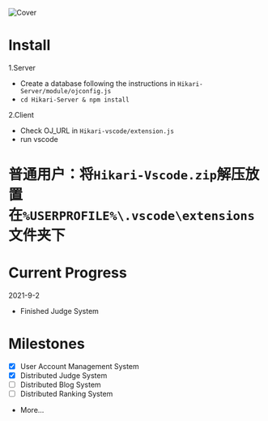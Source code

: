 ![Cover](http://1.116.217.97/Hikari_Cover_small.png)
# Install
1.Server
  - Create a database following the instructions in ``Hikari-Server/module/ojconfig.js``
  - ``cd Hikari-Server & npm install``

2.Client
  - Check OJ_URL in ``Hikari-vscode/extension.js``
  - run vscode
# 普通用户：将``Hikari-Vscode.zip``解压放置在``%USERPROFILE%\.vscode\extensions``文件夹下

# Current Progress
2021-9-2
- Finished Judge System

# Milestones
- [x] User Account Management System
- [x] Distributed Judge System
- [ ] Distributed Blog System
- [ ] Distributed Ranking System
- More...
